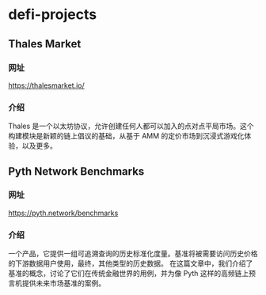 # defi-projects
## Thales Market 
### 网址
https://thalesmarket.io/
### 介绍
Thales 是一个以太坊协议，允许创建任何人都可以加入的点对点平局市场。这个构建模块是新颖的链上倡议的基础，从基于 AMM 的定价市场到沉浸式游戏化体验，以及更多。

## Pyth Network Benchmarks
### 网址
https://pyth.network/benchmarks
### 介绍
一个产品，它提供一组可追溯查询的历史标准化度量。基准将被需要访问历史价格的下游数据用户使用，最终，其他类型的历史数据。 
在这篇文章中，我们介绍了基准的概念，讨论了它们在传统金融世界的用例，并为像 Pyth 这样的高频链上预言机提供未来市场基准的案例。
